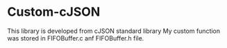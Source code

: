 # Custom-cJSON
This library is developed from cJSON standard library
My custom function was stored in FIFOBuffer.c anf FIFOBuffer.h file. 
